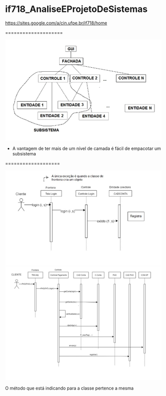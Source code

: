# if718_AnaliseEProjetoDeSistemas


https://sites.google.com/a/cin.ufpe.br/if718/home


====================

<img src="camadas.jpg">

- A vantagem de ter mais de um nível de camada é fácil de empacotar um subsistema


===================

<img src="seq1.jpg">


<img src="seq2.jpg">

O método que está indicando para a classe pertence a mesma
